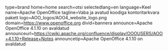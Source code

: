 type=brand
home=home
search=otsi
selectedlang=en
language=Keel
name=Apache OpenOffice
tagline=Vaba ja avatud koodiga kontoritarkvara pakett
logo=AOO_logos/AOO4_website_logo.png
domain=https://www.openoffice.org
divid=bannera
announce=Apache OpenOffice 4.1.10 on avaldatud
announceurl=https://cwiki.apache.org/confluence/display/OOOUSERS/AOO+4.1.10+Release+Notes
announcetip=Apache OpenOffice 4.1.10 on avaldatud
~~~~~~
